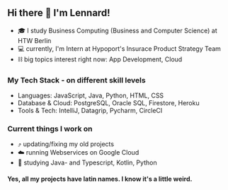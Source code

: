 ## Hi there 👋 I'm Lennard!

- 🎓 I study Business Computing (Business and Computer Science) at HTW Berlin
- 💻 currently, I'm Intern at Hypoport's Insurace Product Strategy Team
- ⛓️ big topics interest right now: App Development, Cloud

### My Tech Stack - on different skill levels
- Languages: JavaScript, Java, Python, HTML, CSS
- Database & Cloud: PostgreSQL, Oracle SQL, Firestore, Heroku
- Tools & Tech: IntelliJ, Datagrip, Pycharm, CircleCI

### Current things I work on
- ⤴️ updating/fixing my old projects
- ☁️ running Webservices on Google Cloud
- 📖 studying Java- and Typescript, Kotlin, Python

#### Yes, all my projects have latin names. I know it's a little weird.
